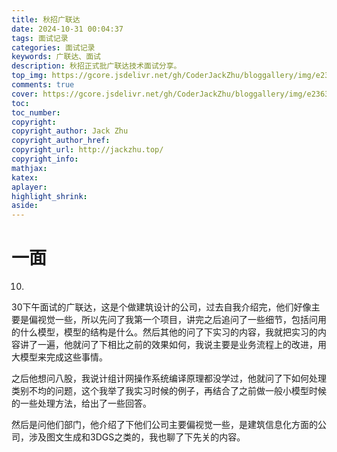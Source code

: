 ```yaml
---
title: 秋招广联达
date: 2024-10-31 00:04:37
tags: 面试记录
categories: 面试记录
keywords: 广联达、面试
description: 秋招正式批广联达技术面试分享。
top_img: https://gcore.jsdelivr.net/gh/CoderJackZhu/bloggallery/img/e236385b88c57c4a60ef5aaf72189cff.jpeg
comments: true
cover: https://gcore.jsdelivr.net/gh/CoderJackZhu/bloggallery/img/e236385b88c57c4a60ef5aaf72189cff.jpeg
toc:
toc_number:
copyright:
copyright_author: Jack Zhu
copyright_author_href: 
copyright_url: http://jackzhu.top/
copyright_info: 
mathjax: 
katex: 
aplayer: 
highlight_shrink: 
aside: 
---
```


# 一面

10.

30下午面试的广联达，这是个做建筑设计的公司，过去自我介绍完，他们好像主要是偏视觉一些，所以先问了我第一个项目，讲完之后追问了一些细节，包括问用的什么模型，模型的结构是什么。然后其他的问了下实习的内容，我就把实习的内容讲了一遍，他就问了下相比之前的效果如何，我说主要是业务流程上的改进，用大模型来完成这些事情。

之后他想问八股，我说计组计网操作系统编译原理都没学过，他就问了下如何处理类别不均的问题，这个我举了我实习时候的例子，再结合了之前做一般小模型时候的一些处理方法，给出了一些回答。

然后是问他们部门，他介绍了下他们公司主要偏视觉一些，是建筑信息化方面的公司，涉及图文生成和3DGS之类的，我也聊了下先关的内容。